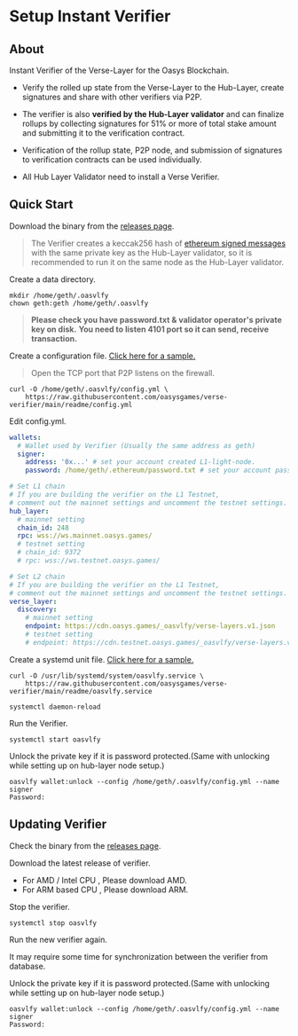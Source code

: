 # Setup Instant Verifier

## About
Instant Verifier of the Verse-Layer for the Oasys Blockchain.

- Verify the rolled up state from the Verse-Layer to the Hub-Layer, create signatures and share with other verifiers via P2P.

- The verifier is also **verified by the Hub-Layer validator** and can finalize rollups by collecting signatures for 51% or more of total stake amount and submitting it to the verification contract.

- Verification of the rollup state, P2P node, and submission of signatures to verification contracts can be used individually.

- All Hub Layer Validator need to install a Verse Verifier. 

## Quick Start

Download the binary from the [releases page](https://github.com/oasysgames/verse-verifier/releases).

> The Verifier creates a keccak256 hash of [ethereum signed messages](https://eips.ethereum.org/EIPS/eip-712) with the same private key as the Hub-Layer validator, so it is recommended to run it on the same node as the Hub-Layer validator.

Create a data directory.

```shell
mkdir /home/geth/.oasvlfy
chown geth:geth /home/geth/.oasvlfy
```

> **Please check you have password.txt & validator operator's private key on disk.**
> **You need to listen 4101 port so it can send, receive transaction.** 

Create a configuration file. [Click here for a sample.](https://github.com/oasysgames/verse-verifier/blob/main/readme/config.yml)

> Open the TCP port that P2P listens on the firewall.

```shell
curl -O /home/geth/.oasvlfy/config.yml \
    https://raw.githubusercontent.com/oasysgames/verse-verifier/main/readme/config.yml
```

Edit config.yml.
```yml
wallets:
  # Wallet used by Verifier (Usually the same address as geth)
  signer:
    address: '0x...' # set your account created L1-light-node.
    password: /home/geth/.ethereum/password.txt # set your account password path that is created L1-light-node.

# Set L1 chain
# If you are building the verifier on the L1 Testnet, 
# comment out the mainnet settings and uncomment the testnet settings.
hub_layer:
  # mainnet setting
  chain_id: 248
  rpc: wss://ws.mainnet.oasys.games/
  # testnet setting
  # chain_id: 9372
  # rpc: wss://ws.testnet.oasys.games/

# Set L2 chain
# If you are building the verifier on the L1 Testnet, 
# comment out the mainnet settings and uncomment the testnet settings.
verse_layer:
  discovery:
    # mainnet setting
    endpoint: https://cdn.oasys.games/_oasvlfy/verse-layers.v1.json
    # testnet setting
    # endpoint: https://cdn.testnet.oasys.games/_oasvlfy/verse-layers.v1.json
```

Create a systemd unit file. [Click here for a sample.](https://github.com/oasysgames/verse-verifier/blob/main/readme/oasvlfy.service)

```shell
curl -O /usr/lib/systemd/system/oasvlfy.service \
    https://raw.githubusercontent.com/oasysgames/verse-verifier/main/readme/oasvlfy.service

systemctl daemon-reload
```

Run the Verifier.

```shell
systemctl start oasvlfy
```

Unlock the private key if it is password protected.(Same with unlocking while setting up on hub-layer node setup.)

```shell
oasvlfy wallet:unlock --config /home/geth/.oasvlfy/config.yml --name signer
Password:
```

## Updating Verifier 

Check the binary from the [releases page](https://github.com/oasysgames/verse-verifier/releases).

Download the latest release of verifier. 

- For AMD / Intel CPU , Please download AMD. 
- For ARM based CPU , Please download ARM. 

Stop the verifier. 

```shell
systemctl stop oasvlfy
```

Run the new verifier again. 

It may require some time for synchronization between the verifier from database. 

Unlock the private key if it is password protected.(Same with unlocking while setting up on hub-layer node setup.)

```shell
oasvlfy wallet:unlock --config /home/geth/.oasvlfy/config.yml --name signer
Password:
```


